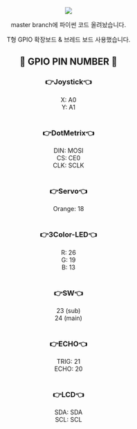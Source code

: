 <div align=center>
	<img src="https://capsule-render.vercel.app/api?type=waving&height=100&section=header&text=RaspberryPi%20IOT&fontSize=50&fontColor=FFFFFF&theme=#2E64FE" />	
</div>
<p align=center>master branch에 파이썬 코드 올려놨습니다.</p>
<p align=center>T형 GPIO 확장보드 & 브레드 보드 사용했습니다.</p>
<h2></h2>	
<div align=center>
<h2>📌 GPIO PIN NUMBER 📌<p></p></h2>	

<div align=center><h3>
👉Joystick👈</div></h3>
 <div align=center>X: A0</div>
<div align=center>Y: A1</div>
</br>
<div align=center><h3>
👉DotMetrix👈</div>
 <div align=center>DIN: MOSI</div>
<div align=center> CS: CE0</div>
<div align=center> CLK: SCLK</div>
<div align=center>
</br>
<h3>👉Servo👈</div>
<div align=center> Orange: 18</div>
</br>
<div align=center>
<h3>👉3Color-LED👈</div>
<div align=center> R: 26</div>
<div align=center> G: 19</div>
<div align=center> B: 13</div>
</br>
<div align=center>
<h3>👉SW👈</div>
<div align=center> 23 (sub)</div>
<div align=center> 24 (main)</div>
</br>
<div align=center>
<h3>👉ECHO👈</div>
<div align=center> TRIG: 21</div>
<div align=center> ECHO: 20</div>
</br>
<div align=center>
<h3>👉LCD👈</h3></div>
<div align=center> SDA: SDA</div>
<div align=center> SCL: SCL</div>
